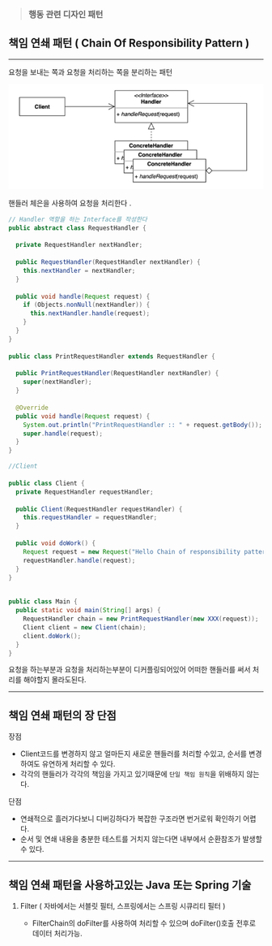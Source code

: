 > ### 행동 관련 디자인 패턴

## 책임 연쇄 패턴 ( Chain Of Responsibility Pattern )

---

요청을 보내는 쪽과 요청을 처리하는 쪽을 분리하는 패턴

![img.png](img.png)

핸들러 체은을 사용하여 요청을 처리한다 .

```java
// Handler 역할을 하는 Interface를 작성한다
public abstract class RequestHandler {

  private RequestHandler nextHandler;

  public RequestHandler(RequestHandler nextHandler) {
    this.nextHandler = nextHandler;
  }

  public void handle(Request request) {
    if (Objects.nonNull(nextHandler)) {
      this.nextHandler.handle(request);
    }
  }
}

public class PrintRequestHandler extends RequestHandler {

  public PrintRequestHandler(RequestHandler nextHandler) {
    super(nextHandler);
  }

  @Override
  public void handle(Request request) {
    System.out.println("PrintRequestHandler :: " + request.getBody());
    super.handle(request);
  }
}
```

```java
//Client

public class Client {
  private RequestHandler requestHandler;

  public Client(RequestHandler requestHandler) {
    this.requestHandler = requestHandler;
  }
  
  public void doWork() {
    Request request = new Request("Hello Chain of responsibility pattern");
    requestHandler.handle(request);
  }
}
```

```java

public class Main {
  public static void main(String[] args) {
    RequestHandler chain = new PrintRequestHandler(new XXX(request));
    Client client = new Client(chain);
    client.doWork();
  }
}
```

요청을 하는부분과 요청을 처리하는부분이 디커플링되어있어 어떠한 핸들러를 써서 처리를 해야할지 몰라도된다.

---

## 책임 연쇄 패턴의 장 단점

장점 
 - Client코드를 변경하지 않고 얼마든지 새로운 핸들러를 처리할 수있고, 순서를 변경하여도 유연하게 처리할 수 있다.
 - 각각의 핸들러가 각각의 책임을 가지고 있기때문에 `단일 책임 원칙`을 위배하지 않는다.
 
단점
 
 - 연쇄적으로 흘러가다보니 디버깅하다가 복잡한 구조라면 번거로워 확인하기 어렵다.
 - 순서 및 연쇄 내용을 충분한 테스트를 거치지 않는다면 내부에서 순환참조가 발생할 수 있다.

------

## 책임 연쇄 패턴을 사용하고있는 Java 또는 Spring 기술

1. Filter ( 자바에서는 서블릿 필터, 스프링에서는 스프링 시큐리티 필터 )

   - FilterChain의 doFilter를 사용하여 처리할 수 있으며 doFilter()호출 전후로 데이터 처리가능. 
